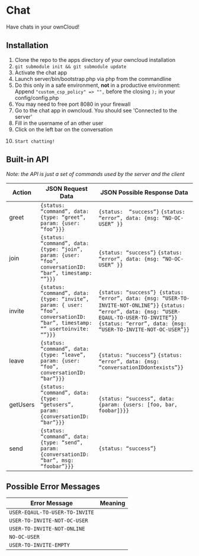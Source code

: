 Chat
====

Have chats in your ownCloud!

## Installation
1.	Clone the repo to the apps directory of your owncloud installation
2.	`git submodule init && git submodule update`
3. 	Activate the chat app
4.	Launch server/bin/bootstrap.php via php from the commandline
5.	Do this only in a safe environment, **not** in a productive environment:
	Append `"custom_csp_policy" => "",` before the closing `);` in your config/config.php
6.	You may need to free port 8080 in your firewall
7. 	Go to the chat app in owncloud. You should see 'Connected to the server'
8. 	Fill in the username of an other user
9. 	Click on the left bar on the conversation
10. 	Start chatting!


## Built-in API
*Note: the API is just a set of commands used by the server and the client*

 Action  | JSON Request Data   | JSON Possible Response Data  
 --- | --- | ---
greet | `{status: “command”, data: {type: “greet”, param: {user: “foo”}}}` | `{status:  “success”}` `{status: “error”, data: {msg: “NO-OC-USER” }}`
join | `{status: “command”, data: {type: “join”, param: {user: “foo”, conversationID: “bar”, timestamp: “”}}}` | `{status: “success”}` `{status: “error”, data: {msg: “NO-OC-USER” }}`
invite | `{status: “command”, data: {type: “invite”, param: { user: “foo”, conversationID: “bar”, timestamp: “” usertoinvite: “”}}}` | `{status: “success”} {status: “error”, data: {msg: “USER-TO-INVITE-NOT-ONLINE”}}` `{status: “error”, data: {msg: “USER-EQAUL-TO-USER-TO-INVITE”}}` `{status: “error”, data: {msg: “USER-TO-INVITE-NOT-OC-USER”}}`
leave | `{status: “command”, data: {type: “leave”, param: {user: “foo”, conversationID: “bar”}}}` | `{status: “success”}` `{status: “error”, data: {msg: “conversationIDdontexists”}}`
getUsers | `{status: “command”, data: {type: “getusers”, param: {conversationID: “bar”}}}` | `{status: “success”, data: {param: {users: [foo, bar, foobar]}}}`
send | `{status: “command”, data: {type: “send”, param: {conversationID: “bar”, msg: “foobar”}}}` | `{status: “success”}`

## Possible Error Messages

Error Message  | Meaning 
  --- | ---
`USER-EQAUL-TO-USER-TO-INVITE` |  
`USER-TO-INVITE-NOT-OC-USER` |
`USER-TO-INVITE-NOT-ONLINE` |
`NO-OC-USER` |
`USER-TO-INVITE-EMPTY` |

